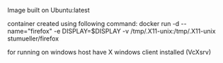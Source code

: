 Image built on Ubuntu:latest

container created using following command:
docker run -d --name="firefox" -e DISPLAY=$DISPLAY -v /tmp/.X11-unix:/tmp/.X11-unix stumueller/firefox

for running on windows host have X windows client installed (VcXsrv)